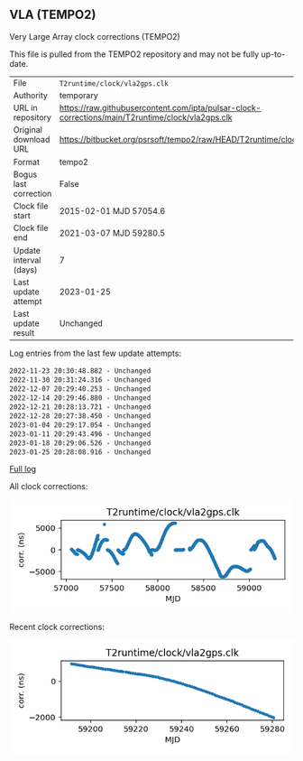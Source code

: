 
## VLA (TEMPO2)

Very Large Array clock corrections (TEMPO2)

This file is pulled from the TEMPO2 repository and may not be fully
up-to-date.

|     |     |
|:--- |:--- |
| File | `T2runtime/clock/vla2gps.clk` |
| Authority | temporary |
| URL in repository | <https://raw.githubusercontent.com/ipta/pulsar-clock-corrections/main/T2runtime/clock/vla2gps.clk> |
| Original download URL | <https://bitbucket.org/psrsoft/tempo2/raw/HEAD/T2runtime/clock/vla2gps.clk> |
| Format | tempo2 |
| Bogus last correction | False |
| Clock file start | 2015-02-01 MJD 57054.6 |
| Clock file end | 2021-03-07 MJD 59280.5 |
| Update interval (days) | 7 |
| Last update attempt | 2023-01-25 |
| Last update result | Unchanged |

Log entries from the last few update attempts:
```
2022-11-23 20:30:48.882 - Unchanged
2022-11-30 20:31:24.316 - Unchanged
2022-12-07 20:29:40.253 - Unchanged
2022-12-14 20:29:46.880 - Unchanged
2022-12-21 20:28:13.721 - Unchanged
2022-12-28 20:27:38.450 - Unchanged
2023-01-04 20:29:17.054 - Unchanged
2023-01-11 20:29:43.496 - Unchanged
2023-01-18 20:29:06.526 - Unchanged
2023-01-25 20:28:08.916 - Unchanged
```
[Full log](https://raw.githubusercontent.com/ipta/pulsar-clock-corrections/main/log/T2runtime/clock/vla2gps.clk.log)


All clock corrections:

![plot of all clock corrections](vla2gps.clk.png "All corrections")

Recent clock corrections:

![plot of recent clock corrections](vla2gps.clk.short.png "Recent corrections")

